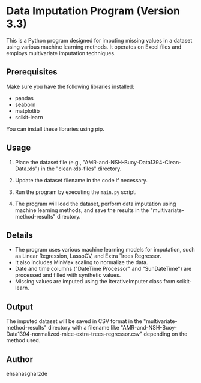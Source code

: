 # Data Imputation Program (Version 3.3)

This is a Python program designed for imputing missing values in a dataset using various machine learning methods. It operates on Excel files and employs multivariate imputation techniques.

## Prerequisites

Make sure you have the following libraries installed:

- pandas
- seaborn
- matplotlib
- scikit-learn

You can install these libraries using pip.

## Usage

1. Place the dataset file (e.g., "AMR-and-NSH-Buoy-Data1394-Clean-Data.xls") in the "clean-xls-files" directory.
2. Update the dataset filename in the code if necessary.

3. Run the program by executing the `main.py` script.

4. The program will load the dataset, perform data imputation using machine learning methods, and save the results in the "multivariate-method-results" directory.

## Details

- The program uses various machine learning models for imputation, such as Linear Regression, LassoCV, and Extra Trees Regressor.
- It also includes MinMax scaling to normalize the data.
- Date and time columns ("DateTime Processor" and "SunDateTime") are processed and filled with synthetic values.
- Missing values are imputed using the IterativeImputer class from scikit-learn.

## Output

The imputed dataset will be saved in CSV format in the "multivariate-method-results" directory with a filename like "AMR-and-NSH-Buoy-Data1394-normalized-mice-extra-trees-regressor.csv" depending on the method used.

## Author

ehsanasgharzde
